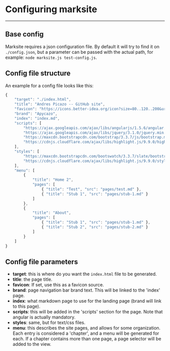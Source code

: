 # Configuring marksite
---
## Base config
Marksite requires a json configuration file. By default it will try to find it on `./config.json`, but a parameter can be passed with
the actual path, for example: `node marksite.js test-config.js`.

## Config file structure
An example for a config file looks like this:
```javascript
{
    "target": "./index.html",
    "title": "Andres Picazo -- GitHub site",
    "favicon": "https://icons.better-idea.org/icon?size=80..120..200&url=github.com",
    "brand": "Apycazo",
    "index": "index.md",
    "scripts": [
        "https://ajax.googleapis.com/ajax/libs/angularjs/1.5.6/angular.min.js",
        "https://ajax.googleapis.com/ajax/libs/jquery/3.1.0/jquery.min.js",
        "https://maxcdn.bootstrapcdn.com/bootstrap/3.3.7/js/bootstrap.min.js",
        "https://cdnjs.cloudflare.com/ajax/libs/highlight.js/9.9.0/highlight.min.js"
    ],
    "styles": [
        "https://maxcdn.bootstrapcdn.com/bootswatch/3.3.7/slate/bootstrap.min.css",
        "https://cdnjs.cloudflare.com/ajax/libs/highlight.js/9.9.0/styles/zenburn.min.css"
    ],
    "menu": [
        {
            "title": "Home 2",
            "pages": [
                { "title": "Test", "src": "pages/test.md" },
                { "title": "Stub 1", "src": "pages/stub-1.md" }
            ]
        },
        {
            "title": "About",
            "pages": [
                { "title": "Stub 1", "src": "pages/stub-1.md" },
                { "title": "Stub 2", "src": "pages/stub-2.md" }
            ]
        }
    ]
}
```

## Config file parameters
* **target**: this is where do you want the ``index.html`` file to be generated.
* **title**: the page title.
* **favicon**: If set, use this as a favicon source.
* **brand**: page navigation bar brand text. This will be linked to the 'index' page.
* **index**: what markdown page to use for the landing page (brand will link to this page).
* **scripts**: this will be added in the 'scripts' section for the page. Note that angular is actually mandatory.
* **styles**: same, but for text/css files.
* **menu**: this describes the site pages, and allows for some organization. Each entry is considered a 'chapter', and a menu will be generated for each. If a chapter contains more than one page, a page selector will be added to the view.
